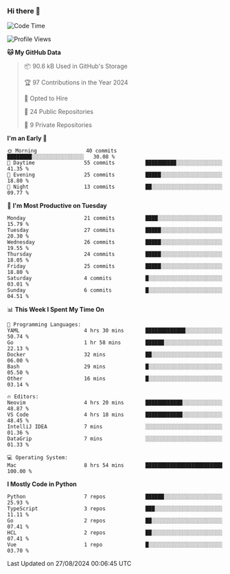 ### Hi there 👋
<!--![visitors](https://visitor-badge.glitch.me/badge?page_id=d0zingcat)-->
<!--
**d0zingcat/d0zingcat** is a ✨ _special_ ✨ repository because its `README.md` (this file) appears on your GitHub profile.

Here are some ideas to get you started:

- 🔭 I’m currently working on ...
- 🌱 I’m currently learning ...
- 👯 I’m looking to collaborate on ...
- 🤔 I’m looking for help with ...
- 💬 Ask me about ...
- 📫 How to reach me: ...
- 😄 Pronouns: ...
- ⚡ Fun fact: ...
-->
<!--START_SECTION:waka-->
![Code Time](http://img.shields.io/badge/Code%20Time-3%2C767%20hrs%2021%20mins-blue)

![Profile Views](http://img.shields.io/badge/Profile%20Views-0-blue)

**🐱 My GitHub Data** 

> 📦 90.6 kB Used in GitHub's Storage 
 > 
> 🏆 97 Contributions in the Year 2024
 > 
> 💼 Opted to Hire
 > 
> 📜 24 Public Repositories 
 > 
> 🔑 9 Private Repositories 
 > 
**I'm an Early 🐤** 

```text
🌞 Morning                40 commits          ████████░░░░░░░░░░░░░░░░░   30.08 % 
🌆 Daytime                55 commits          ██████████░░░░░░░░░░░░░░░   41.35 % 
🌃 Evening                25 commits          █████░░░░░░░░░░░░░░░░░░░░   18.80 % 
🌙 Night                  13 commits          ██░░░░░░░░░░░░░░░░░░░░░░░   09.77 % 
```
📅 **I'm Most Productive on Tuesday** 

```text
Monday                   21 commits          ████░░░░░░░░░░░░░░░░░░░░░   15.79 % 
Tuesday                  27 commits          █████░░░░░░░░░░░░░░░░░░░░   20.30 % 
Wednesday                26 commits          █████░░░░░░░░░░░░░░░░░░░░   19.55 % 
Thursday                 24 commits          █████░░░░░░░░░░░░░░░░░░░░   18.05 % 
Friday                   25 commits          █████░░░░░░░░░░░░░░░░░░░░   18.80 % 
Saturday                 4 commits           █░░░░░░░░░░░░░░░░░░░░░░░░   03.01 % 
Sunday                   6 commits           █░░░░░░░░░░░░░░░░░░░░░░░░   04.51 % 
```


📊 **This Week I Spent My Time On** 

```text
💬 Programming Languages: 
YAML                     4 hrs 30 mins       █████████████░░░░░░░░░░░░   50.74 % 
Go                       1 hr 58 mins        ██████░░░░░░░░░░░░░░░░░░░   22.13 % 
Docker                   32 mins             ██░░░░░░░░░░░░░░░░░░░░░░░   06.00 % 
Bash                     29 mins             █░░░░░░░░░░░░░░░░░░░░░░░░   05.50 % 
Other                    16 mins             █░░░░░░░░░░░░░░░░░░░░░░░░   03.14 % 

🔥 Editors: 
Neovim                   4 hrs 20 mins       ████████████░░░░░░░░░░░░░   48.87 % 
VS Code                  4 hrs 18 mins       ████████████░░░░░░░░░░░░░   48.45 % 
IntelliJ IDEA            7 mins              ░░░░░░░░░░░░░░░░░░░░░░░░░   01.36 % 
DataGrip                 7 mins              ░░░░░░░░░░░░░░░░░░░░░░░░░   01.33 % 

💻 Operating System: 
Mac                      8 hrs 54 mins       █████████████████████████   100.00 % 
```

**I Mostly Code in Python** 

```text
Python                   7 repos             ██████░░░░░░░░░░░░░░░░░░░   25.93 % 
TypeScript               3 repos             ███░░░░░░░░░░░░░░░░░░░░░░   11.11 % 
Go                       2 repos             ██░░░░░░░░░░░░░░░░░░░░░░░   07.41 % 
HCL                      2 repos             ██░░░░░░░░░░░░░░░░░░░░░░░   07.41 % 
Vue                      1 repo              █░░░░░░░░░░░░░░░░░░░░░░░░   03.70 % 
```




 Last Updated on 27/08/2024 00:06:45 UTC
<!--END_SECTION:waka-->

